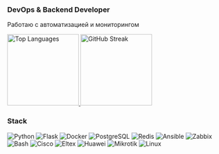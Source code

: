 ### DevOps & Backend Developer
Работаю с автоматизацией и мониторингом

<div align="left">

<!-- Языки программирования -->
<a href="https://github.com/l-palette">
  <img 
    src="https://github-readme-stats.vercel.app/api/top-langs/?username=l-palette&layout=compact&theme=transparent&hide_border=true&bg_color=00000000&title_color=58A6FF&text_color=8B949E" 
    alt="Top Languages" 
    height="165"
  />
</a>

<!-- Статистика активности -->
<a href="https://github.com/l-palette">
  <img
    src="https://streak-stats.demolab.com/?user=l-palette&theme=blue&stroke=58A6FF&ring=58A6FF&fire=58A6FF&currStreakLabel=58A6FF&background=00000000&hide_border=true"
    alt="GitHub Streak" 
    height="165"
  />
</a>

</div>

### Stack  
<div align="left">
  <img src="https://img.shields.io/badge/Python-3776AB?style=for-the-badge&logo=python&logoColor=white" alt="Python">
  <img src="https://img.shields.io/badge/Flask-3776AB?style=for-the-badge&logo=flask&logoColor=white" alt="Flask">
  <img src="https://img.shields.io/badge/Docker-2496ED?style=for-the-badge&logo=docker&logoColor=white" alt="Docker">
  <img src="https://img.shields.io/badge/PostgreSQL-4169E1?style=for-the-badge&logo=postgresql&logoColor=white" alt="PostgreSQL">
  <img src="https://img.shields.io/badge/Redis-4169E1?style=for-the-badge&logo=redis&logoColor=white" alt="Redis">
  <img src="https://img.shields.io/badge/Ansible-EE0000?style=for-the-badge&logo=ansible&logoColor=white" alt="Ansible">
  <img src="https://img.shields.io/badge/Zabbix-EA1C24?style=for-the-badge&logo=zabbix&logoColor=white" alt="Zabbix">
  <img src="https://img.shields.io/badge/Bash-4EAA25?style=for-the-badge&logo=gnu-bash&logoColor=white" alt="Bash">
  <img src="https://img.shields.io/badge/Cisco-1BA0D7?style=for-the-badge&logo=cisco&logoColor=white" alt="Cisco">
  <img src="https://img.shields.io/badge/Eltex-1BA0D7?style=for-the-badge&logo=eltex&logoColor=white" alt="Eltex">
  <img src="https://img.shields.io/badge/Huawei-1BA0D7?style=for-the-badge&logo=huawei&logoColor=white" alt="Huawei">
  <img src="https://img.shields.io/badge/Mikrotik-1BA0D7?style=for-the-badge&logo=mikrotik&logoColor=white" alt="Mikrotik">
  <img src="https://img.shields.io/badge/Linux-FCC624?style=for-the-badge&logo=linux&logoColor=black" alt="Linux">
</div>
